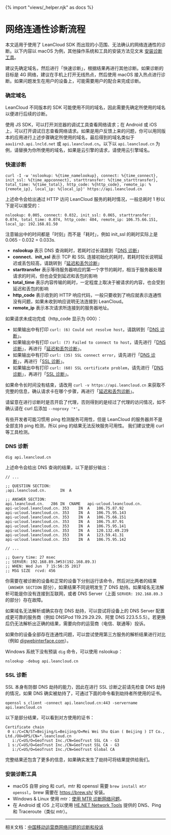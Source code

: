{% import "views/_helper.njk" as docs %}
# 网络连通性诊断流程

本文适用于使用了 LeanCloud SDK 而出现的小范围、无法确认的网络连通性的诊断。以下内容以 macOS 为例，其他操作系统和工具的安装方法见文末 [安装诊断工具](#安装诊断工具)。

建议先确定域名，然后进行「快速诊断」，根据结果再进行其他诊断。如果诊断的目标是 4G 网络，建议在手机上打开无线热点，然后使用 macOS 接入热点进行诊断。如果问题发生在用户的设备上，可能需要用户的配合来完成诊断。

### 确定域名

LeanCloud 不同版本的 SDK 可能使用不同的域名，因此需要先确定所使用的域名以便进行后续的诊断。

使用 JS SDK，可以打开浏览器的调试工具查看网络请求；在 Android 或 iOS 上，可以打开调试日志查看网络请求。如果是用户反馈上来的问题，你可以用同版本的应用进行上述步骤确定所使用的域名，最后得到的域名类似于 `aau1irn3.api.lncld.net` 或 `api.leancloud.cn`。以下以 `api.leancloud.cn` 为例，请替换为你所使用的域名，如果是云引擎的请求，请使用云引擎域名。

### 快速诊断

```
curl -I -w 'nslookup: %{time_namelookup}, connect: %{time_connect}, init_ssl: %{time_appconnect}, starttransfer: %{time_starttransfer}, total_time: %{time_total}, http_code: %{http_code}, remote_ip: %{remote_ip}, local_ip: %{local_ip}' https://api.leancloud.cn
```

上述命令会给出通过 HTTP 访问 LeanCloud 服务的耗时情况，一般总耗时 1 秒以下是可以接受的：

```
nslookup: 0.005, connect: 0.032, init_ssl: 0.065, starttransfer: 0.074, total_time: 0.074, http_code: 404, remote_ip: 106.75.66.151, local_ip: 192.168.81.50
```

注意输出中的时间都是「时刻」而不是「耗时」，例如 init_ssl 的耗时实际上是 0.065 - 0.032 = 0.033s.

- **nslookup** 表示 DNS 查询耗时，若耗时过长请跳到「[DNS 诊断](#DNS_诊断)」
- **connect**、**init_ssl** 表示 TCP 和 SSL 连接初始化的耗时，若耗时较长说明延迟或丢包较高，请跳转到「[延迟和丢包诊断](#延迟和丢包诊断)」
- **starttransfer** 表示等待服务器响应的第一个字节的耗时，相当于服务器处理请求的时间，但也会受到延迟和丢包的影响
- **total_time** 表示内容传输的耗时，一定程度上取决于被请求的内容，也会受到延迟和丢包的影响
- **http_code** 表示收到的 HTTP 响应代码，一般只要收到了响应就表示连通性没有问题，如果未收到响应说明无法连接到 LeanCloud。
- **remote_ip** 表示本次请求所连接到的服务器地址。

如果请求未成功完成（http_code 显示为 000）：

- 如果输出中有打印 `curl: (6) Could not resolve host`，请跳转到「[DNS 诊断](#DNS_诊断)」。
- 如果输出中有打印 `curl: (7) Failed to connect to host`，请先进行「[DNS 诊断](#DNS_诊断)」，再进行「[延迟和丢包诊断](#延迟和丢包诊断)」。
- 如果输出中有打印 `curl: (35) SSL connect error`，请先进行「[DNS 诊断](#DNS_诊断)」，再进行「[SSL 诊断](#SSL_诊断)」。
- 如果输出中有打印 `curl: (60) SSL certificate problem`，请先进行「[DNS 诊断](#DNS_诊断)」，再进行「[SSL 诊断](#SSL_诊断)」。

如果命令长时间没有结束，请改用 `curl -v https://api.leancloud.cn` 来获取不完整的信息，确认请求卡在哪个步骤，再进行「[延迟和丢包诊断](#延迟和丢包诊断)」。

请留意在进行诊断时是否开启了代理，否则得到的是经过了代理的访问情况，如不确认请在 curl 后添加 `--noproxy '*'`。

有些开发者可能习惯用 ping 检测服务可用性，但是 LeanCloud 的服务器并不是全部支持 ping 检测，所以 ping 的结果无法反映服务可用性。
我们建议使用 curl 等工具检测。

### DNS 诊断

```
dig api.leancloud.cn
```

上述命令会给出 DNS 查询的结果，以下是部分输出：

```
// ...

;; QUESTION SECTION:
;api.leancloud.cn.      IN  A

;; ANSWER SECTION:
api.leancloud.cn.   286 IN  CNAME   api-ucloud.leancloud.cn.
api-ucloud.leancloud.cn. 353    IN  A   106.75.87.92
api-ucloud.leancloud.cn. 353    IN  A   106.75.95.143
api-ucloud.leancloud.cn. 353    IN  A   106.75.66.151
api-ucloud.leancloud.cn. 353    IN  A   106.75.87.91
api-ucloud.leancloud.cn. 353    IN  A   106.75.95.141
api-ucloud.leancloud.cn. 353    IN  A   120.132.49.239
api-ucloud.leancloud.cn. 353    IN  A   123.59.41.31
api-ucloud.leancloud.cn. 353    IN  A   106.75.95.142

// ...

;; Query time: 27 msec
;; SERVER: 192.168.89.3#53(192.168.89.3)
;; WHEN: Wed Jun  7 15:56:35 2017
;; MSG SIZE  rcvd: 456
```

你需要在被诊断的设备和正常的设备下分别运行该命令，然后对比两者的结果（`ANSWER SECTION` 部分），如果结果不同说明发生了 DNS 劫持。如果域名无法解析可能是你没有连接到互联网，或者 DNS Server（上面 `SERVER: 192.168.89.3` 的部分）存在故障。

如果域名无法解析或确实存在 DNS 劫持，可以尝试将设备上的 DNS Server 配置成更可靠的服务商（例如 DNSPod 119.29.29.29、阿里 DNS 223.5.5.5）。若更换后仍无法解析出正确的结果，需要向你的运营商（电信、联通等）投诉。

如果你的设备全部存在连通性问题，可以尝试使用第三方服务的解析结果进行对比（例如 [digwebinterface.com](https://www.digwebinterface.com/?hostnames=api.leancloud.cn&type=&ns=resolver&useresolver=8.8.4.4)）。

Windows 系统下没有预装 `dig` 命令，可以使用 nslookup：

```
nslookup -debug api.leancloud.cn 
```

### SSL 诊断

SSL 本身有防御 DNS 劫持的能力，因此在进行 SSL 诊断之前请先检查 DNS 劫持的情况，如果 DNS 确实被劫持了，可通过下面的命令看到劫持者所使用的证书。

```
openssl s_client -connect api.leancloud.cn:443 -servername api.leancloud.cn
```

以下是部分结果，可以看到对方使用的证书：

```
Certificate chain
 0 s:/C=CN/ST=Beijing/L=Beijing/O=Mei Wei Shu Qian ( Beijing ) IT Co., Ltd./OU=OPS/CN=*.leancloud.cn
   i:/C=US/O=GeoTrust Inc./CN=GeoTrust SSL CA - G3
 1 s:/C=US/O=GeoTrust Inc./CN=GeoTrust SSL CA - G3
   i:/C=US/O=GeoTrust Inc./CN=GeoTrust Global CA
```

完整结果还包含了更多的信息，如果确实发生了劫持可将结果提供给我们。

### 安装诊断工具

- macOS 自带 ping 和 curl，mtr 和 openssl 需要 `brew install mtr openssl`，brew 需要在 <https://brew.sh/> 安装。
- Windows & Linux 使用 mtr：[使用 MTR 诊断网络问题](https://meiriyitie.com/2015/05/26/diagnosing-network-issues-with-mtr)。
- 在 Android 或 iOS 上可以使用 [HE.NET Network Tools](http://networktools.he.net/) 提供的 DNS、Ping 和 Traceroute（类似 mtr）。

----------
相关文档：[中国移动运营商网络问题的诊断和投诉](https://leancloudblog.com/zhong-guo-yi-dong-yun-ying-shang-wang-luo-wen-ti-de-zhen-duan-he-tou-su/)

